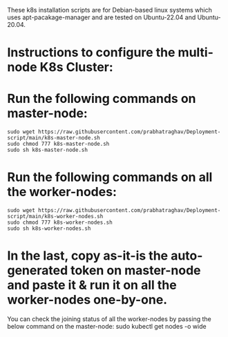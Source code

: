 These k8s installation scripts are for Debian-based linux systems which uses apt-pacakage-manager and are tested on Ubuntu-22.04 and Ubuntu-20.04.
# Instructions to configure the multi-node K8s Cluster:

# Run the following commands on master-node:
    sudo wget https://raw.githubusercontent.com/prabhatraghav/Deployment-script/main/k8s-master-node.sh
    sudo chmod 777 k8s-master-node.sh
    sudo sh k8s-master-node.sh


# Run the following commands on all the worker-nodes:
    sudo wget https://raw.githubusercontent.com/prabhatraghav/Deployment-script/main/k8s-worker-nodes.sh
    sudo chmod 777 k8s-worker-nodes.sh
    sudo sh k8s-worker-nodes.sh


# In the last, copy as-it-is the auto-generated token on master-node and paste it & run it on all the worker-nodes one-by-one.
You can check the joining status of all the worker-nodes by passing the below command on the master-node:
    sudo kubectl get nodes -o wide
